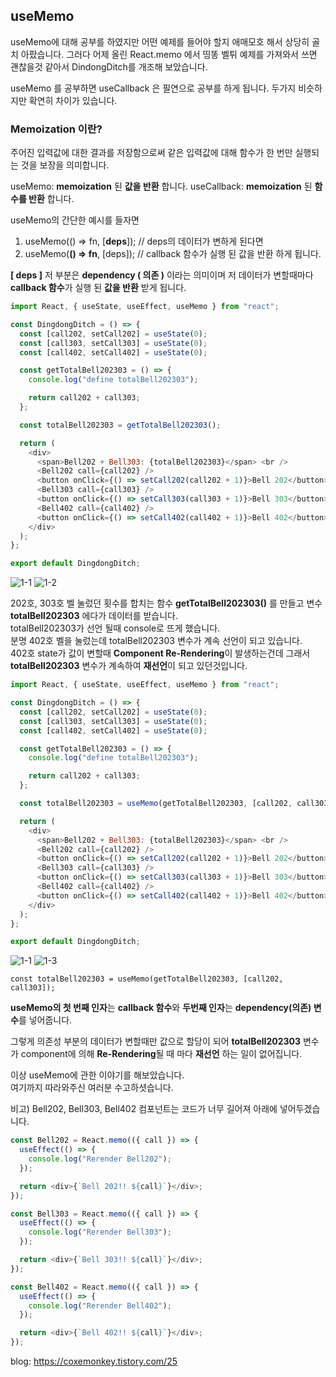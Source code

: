 ## useMemo

useMemo에 대해 공부를 하였지만 어떤 예제를 들어야 할지 애매모호 해서 상당히 골치 아팠습니다.
그러다 어제 올린 React.memo 에서 띵똥 벨튀 예제를 가져와서 쓰면 괜찮을것 같아서 DindongDitch를 개조해 보았습니다.

useMemo 를 공부하면 useCallback 은 필연으로 공부를 하게 됩니다.
두가지 비슷하지만 확연히 차이가 있습니다.

### Memoization 이란?

주어진 입력값에 대한 결과를 저장함으로써 같은 입력값에 대해 함수가 한 번만 실행되는 것을 보장을 의미합니다.

useMemo: **memoization** 된 **값을 반환** 합니다.
useCallback: **memoization** 된 **함수를 반환** 합니다.

useMemo의 간단한 예시를 들자면

1.  useMemo(() => fn, [**deps**]); // deps의 데이터가 변하게 된다면
2.  useMemo(**() => fn**, [deps]); // callback 함수가 실행 된 값을 반환 하게 됩니다.

**[ deps ]** 저 부분은 **dependency ( 의존 )** 이라는 의미이며 저 데이터가 변할때마다 **callback 함수**가 실행 된 **값을 반환** 받게 됩니다.

```js
import React, { useState, useEffect, useMemo } from "react";

const DingdongDitch = () => {
  const [call202, setCall202] = useState(0);
  const [call303, setCall303] = useState(0);
  const [call402, setCall402] = useState(0);

  const getTotalBell202303 = () => {
    console.log("define totalBell202303");

    return call202 + call303;
  };

  const totalBell202303 = getTotalBell202303();

  return (
    <div>
      <span>Bell202 + Bell303: {totalBell202303}</span> <br />
      <Bell202 call={call202} />
      <button onClick={() => setCall202(call202 + 1)}>Bell 202</button>
      <Bell303 call={call303} />
      <button onClick={() => setCall303(call303 + 1)}>Bell 303</button>
      <Bell402 call={call402} />
      <button onClick={() => setCall402(call402 + 1)}>Bell 402</button>
    </div>
  );
};

export default DingdongDitch;
```

![1-1](https://user-images.githubusercontent.com/96044518/161689900-ba5925aa-d3df-4e12-ae6e-565e8f7287a7.gif)
![1-2](https://user-images.githubusercontent.com/96044518/161689908-7c1109cc-d610-405d-bd9a-c26ba6f3718d.gif)

202호, 303호 벨 눌렀던 횟수를 합치는 함수 **getTotalBell202303()** 를 만들고 변수 **totalBell202303** 에다가 데이터를 받습니다. <br>
totalBell202303가 선언 될때 console로 뜨게 했습니다. <br>
분명 402호 벨을 눌렀는데 totalBell202303 변수가 계속 선언이 되고 있습니다. <br>
402호 state가 값이 변할때 **Component Re-Rendering**이 발생하는건데 그래서 **totalBell202303** 변수가 계속하여 **재선언**이 되고 있던것입니다. <br>

```js
import React, { useState, useEffect, useMemo } from "react";

const DingdongDitch = () => {
  const [call202, setCall202] = useState(0);
  const [call303, setCall303] = useState(0);
  const [call402, setCall402] = useState(0);

  const getTotalBell202303 = () => {
    console.log("define totalBell202303");

    return call202 + call303;
  };

  const totalBell202303 = useMemo(getTotalBell202303, [call202, call303]);

  return (
    <div>
      <span>Bell202 + Bell303: {totalBell202303}</span> <br />
      <Bell202 call={call202} />
      <button onClick={() => setCall202(call202 + 1)}>Bell 202</button>
      <Bell303 call={call303} />
      <button onClick={() => setCall303(call303 + 1)}>Bell 303</button>
      <Bell402 call={call402} />
      <button onClick={() => setCall402(call402 + 1)}>Bell 402</button>
    </div>
  );
};

export default DingdongDitch;
```

![1-1](https://user-images.githubusercontent.com/96044518/161689900-ba5925aa-d3df-4e12-ae6e-565e8f7287a7.gif)
![1-3](https://user-images.githubusercontent.com/96044518/161689914-bbd8725b-be19-4cb7-b051-fa4fd636ec19.gif)

`const totalBell202303 = useMemo(getTotalBell202303, [call202, call303]);`

**useMemo의 첫 번째 인자**는 **callback 함수**와 **두번째 인자**는 **dependency(의존) 변수**를 넣어줍니다. <br>

그렇게 의존성 부분의 데이터가 변할때만 값으로 할당이 되어 **totalBell202303** 변수가 component에 의해 **Re-Rendering**될 때 마다 **재선언** 하는 일이 없어집니다. <br>

이상 useMemo에 관한 이야기를 해보았습니다. <br>
여기까지 따라와주신 여러분 수고하셧습니다. <br>

비고) Bell202, Bell303, Bell402 컴포넌트는 코드가 너무 길어져 아래에 넣어두겠습니다.

```js
const Bell202 = React.memo(({ call }) => {
  useEffect(() => {
    console.log("Rerender Bell202");
  });

  return <div>{`Bell 202!! ${call}`}</div>;
});

const Bell303 = React.memo(({ call }) => {
  useEffect(() => {
    console.log("Rerender Bell303");
  });

  return <div>{`Bell 303!! ${call}`}</div>;
});

const Bell402 = React.memo(({ call }) => {
  useEffect(() => {
    console.log("Rerender Bell402");
  });

  return <div>{`Bell 402!! ${call}`}</div>;
});
```

blog: https://coxemonkey.tistory.com/25
